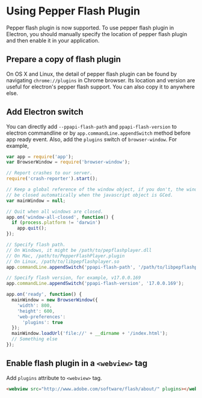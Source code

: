 # Using Pepper Flash Plugin

Pepper flash plugin is now supported. To use pepper flash plugin in Electron, you should manually specify the location of pepper flash plugin and then enable it in your application.

## Prepare a copy of flash plugin

On OS X and Linux, the detail of pepper flash plugin can be found by navigating `chrome://plugins` in Chrome browser. Its location and version are useful for electron's pepper flash support. You can also copy it to anywhere else.

## Add Electron switch

You can directly add `--ppapi-flash-path` and `ppapi-flash-version` to electron commandline or by `app.commandLine.appendSwitch` method before app ready event. Also, add the `plugins` switch of `browser-window`. For example,

```javascript
var app = require('app');
var BrowserWindow = require('browser-window');

// Report crashes to our server.
require('crash-reporter').start();

// Keep a global reference of the window object, if you don't, the window will
// be closed automatically when the javascript object is GCed.
var mainWindow = null;

// Quit when all windows are closed.
app.on('window-all-closed', function() {
  if (process.platform != 'darwin')
    app.quit();
});

// Specify flash path.
// On Windows, it might be /path/to/pepflashplayer.dll
// On Mac, /path/to/PepperFlashPlayer.plugin
// On Linux, /path/to/libpepflashplayer.so
app.commandLine.appendSwitch('ppapi-flash-path', '/path/to/libpepflashplayer.so');

// Specify flash version, for example, v17.0.0.169
app.commandLine.appendSwitch('ppapi-flash-version', '17.0.0.169');

app.on('ready', function() {
  mainWindow = new BrowserWindow({
    'width': 800,
    'height': 600,
    'web-preferences':
      'plugins': true
  });
  mainWindow.loadUrl('file://' + __dirname + '/index.html');
  // Something else
});
```

## Enable flash plugin in a `<webview>` tag
Add `plugins` attribute to `<webview>` tag.
```html
<webview src="http://www.adobe.com/software/flash/about/" plugins></webview>
```
